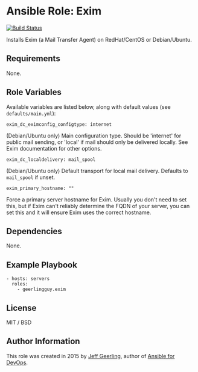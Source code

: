 # Ansible Role: Exim

[![Build Status](https://travis-ci.org/geerlingguy/ansible-role-exim.svg?branch=master)](https://travis-ci.org/geerlingguy/ansible-role-exim)

Installs Exim (a Mail Transfer Agent) on RedHat/CentOS or Debian/Ubuntu.

## Requirements

None.

## Role Variables

Available variables are listed below, along with default values (see `defaults/main.yml`):

    exim_dc_eximconfig_configtype: internet

(Debian/Ubuntu only) Main configuration type. Should be 'internet' for public mail sending, or 'local' if mail should only be delivered locally. See Exim documentation for other options.

    exim_dc_localdelivery: mail_spool

(Debian/Ubuntu only) Default transport for local mail delivery. Defaults to `mail_spool` if unset.

    exim_primary_hostname: ""

Force a primary server hostname for Exim. Usually you don't need to set this, but if Exim can't reliably determine the FQDN of your server, you can set this and it will ensure Exim uses the correct hostname.

## Dependencies

None.

## Example Playbook

    - hosts: servers
      roles:
        - geerlingguy.exim

## License

MIT / BSD

## Author Information

This role was created in 2015 by [Jeff Geerling](http://www.jeffgeerling.com/), author of [Ansible for DevOps](https://www.ansiblefordevops.com/).
